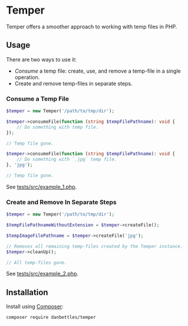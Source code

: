# Temper

Temper offers a smoother approach to working with temp files in PHP.

## Usage

There are two ways to use it:
- *Consume* a temp file: create, use, and remove a temp-file in a single operation.
- Create and remove temp-files in separate steps.

### Consume a Temp File

```php
$temper = new Temper('/path/to/tmp/dir');

$temper->consumeFile(function (string $tempFilePathname): void {
    // Do something with temp file.
});

// Temp file gone.

$temper->consumeFile(function (string $tempFilePathname): void {
    // Do something with `.jpg` temp file.
}, 'jpg');

// Temp file gone.
```

See [tests/src/example_1.php](tests/src/example_1.php).

### Create and Remove In Separate Steps

```php
$temper = new Temper('/path/to/tmp/dir');

$tempFilePathnameWithoutExtension = $temper->createFile();

$tempImageFilePathname = $temper->createFile('jpg');

// Removes all remaining temp-files created by the Temper instance.
$temper->cleanUp();

// All temp-files gone.
```

See [tests/src/example_2.php](tests/src/example_2.php).

## Installation

Install using [Composer](https://getcomposer.org/):

```sh
composer require danbettles/temper
```
